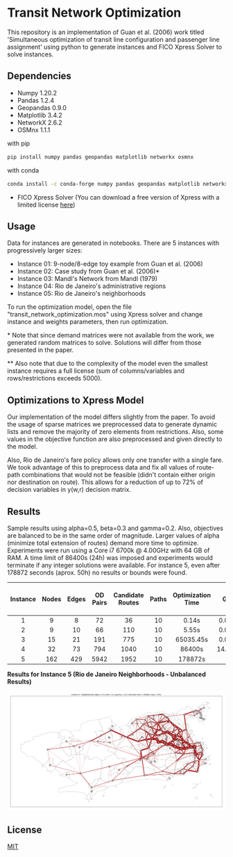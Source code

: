 # Transit Network Optimization

This repository is an implementation of Guan et al. (2006) work titled 'Simultaneous optimization of transit line configuration and passenger line assignment' using python to generate instances and FICO Xpress Solver to solve instances.


## Dependencies

- Numpy 1.20.2
- Pandas 1.2.4
- Geopandas 0.9.0
- Matplotlib 3.4.2
- NetworkX 2.6.2
- OSMnx 1.1.1

with pip
```bash
pip install numpy pandas geopandas matplotlib networkx osmnx
```

with conda
```bash
conda install -c conda-forge numpy pandas geopandas matplotlib networkx osmnx
```

- FICO Xpress Solver (You can download a free version of Xpress with a limited license [here](https://content.fico.com/xpress-optimization-community-license?utm_source=FICO-Community&utm_medium=app-homepage))

## Usage

Data for instances are generated in notebooks. There are 5 instances with progressively larger sizes:

- Instance 01: 9-node/8-edge toy example from Guan et al. (2006)
- Instance 02: Case study from Guan et al. (2006)*
- Instance 03: Mandl's Network from Mandl (1979)
- Instance 04: Rio de Janeiro's administrative regions
- Instance 05: Rio de Janeiro's neighborhoods

To run the optimization model, open the file "transit_network_optimization.mos" using Xpress solver and change instance and weights parameters, then run optimization.

\* Note that since demand matrices were not available from the work, we generated random matrices to solve. Solutions will differ from those presented in the paper.

\** Also note that due to the complexity of the model even the smallest instance requires a full license (sum of columns/variables and rows/restrictions exceeds 5000).


## Optimizations to Xpress Model

Our implementation of the model differs slightly from the paper. To avoid the usage of sparse matrices we preprocessed data to generate dynamic lists and remove the majority of zero elements from restrictions. Also, some values in the objective function are also preprocessed and given directly to the model.

Also, Rio de Janeiro's fare policy allows only one transfer with a single fare. We took advantage of this to preprocess data and fix all values of route-path combinations that would not be feasible (didn't contain either origin nor destination on route). This allows for a reduction of up to 72% of decision variables in y(w,r) decision matrix.


## Results

Sample results using alpha=0.5, beta=0.3 and gamma=0.2. Also, objectives are balanced to be in the same order of magnitude. Larger values of alpha (minimize total extension of routes) demand more time to optimize. Experiments were run using a Core i7 6700k @ 4.00GHz with 64 GB of RAM. A time limit of 86400s (24h) was imposed and experiments would terminate if any integer solutions were available. For instance 5, even after 178872 seconds (aprox. 50h) no results or bounds were found.

| Instance | Nodes | Edges | OD Pairs | Candidate Routes | Paths | Optimization Time |   Gap  | Selected Routes Length | Avg. Transfer per User | Avg. Distance Traveled per User | # Of Routes Selected |
|:--------:|:-----:|:-----:|:--------:|:----------------:|:-----:|:-----------------:|:------:|:----------------------:|:----------------------:|:-------------------------------:|:--------------------:|
|     1    |   9   |   8   |    72    |        36        |   10  |       0.14s       |  0.00% |          100km         |          1.44          |             23.30km             |           3          |
|     2    |   9   |   10  |    66    |        110       |   10  |       5.55s       |  0.00% |          106km         |          1.48          |             18.19km             |           4          |
|     3    |   15  |   21  |    191   |        775       |   10  |     65035.45s     |  0.00% |          87km          |          1.45          |             15.34km             |           3          |
|     4    |   32  |   73  |    794   |       1040       |   10  |       86400s      | 14.52% |         2183km         |          1.11          |             19.02km             |          30          |
|     5    |  162  |  429  |   5942   |       1952       |   10  |      178872s      |    -   |            -           |            -           |                -                |           -          |


**Results for Instance 5 (Rio de Janeiro Neighborhoods - Unbalanced Results)**

![Instance 5 results](output/example.png)


## License
[MIT](https://choosealicense.com/licenses/mit/)
